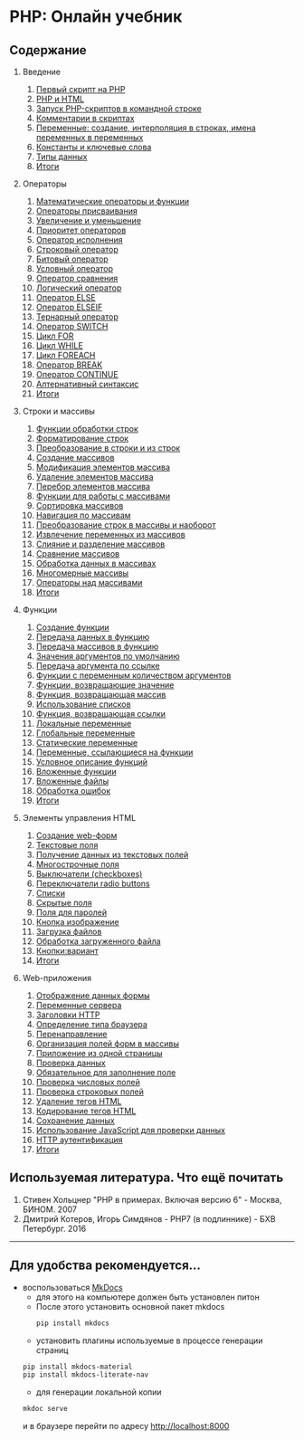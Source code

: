 # PHP: Онлайн учебник

## Содержание

1. Введение
    1. [Первый скрипт на PHP](src/1._Vvedenie_v_php/1.1_Pervii_script_na_php.md)
    2. [PHP и HTML](src/1._Vvedenie_v_php/1.2_PHP_i_HTML.md)
    3. [Запуск PHP-скриптов в командной строке](src/1._Vvedenie_v_php/1.3_Zapusk_v_komandnoi_stroke.md) 
    4. [Комментарии в скриптах](src/1._Vvedenie_v_php/1.4_Commentarii_v_scriptah.md)
    5. [Переменные: создание, интерполяция в строках, имена переменных в переменных](src/1._Vvedenie_v_php/1.5_Peremennie_sozdanie.md)
    6. [Константы и ключевые слова](src/1._Vvedenie_v_php/1.6_Konstanti_i_kluchevie_slova.md) 
    7. [Типы данных](src/1._Vvedenie_v_php/1.7_Tipy_dannyh.md)  
    8. [Итоги](src/1._Vvedenie_v_php/1.8_Itogi.md)
2. Операторы
    1.  [Математические операторы и функции](src/2._Operators/2.1_Matematicheskie_operatori_i_funcii.md)
    2.  [Операторы присваивания](src/2._Operators/2.2_Operatory-prisvaivaniya.md)
    3.  [Увеличение и уменьшение](src/2._Operators/2.3_Uvelichenie-i-umenshenie.md)
    4.  [Приоритет операторов](src/2._Operators/2.4_Prioritet-operatorovnie_1.md)
    5.  [Оператор исполнения](src/2._Operators/2.5_Operator-ispolneniya.md)
    6.  [Строковый оператор](src/2._Operators/2.6_Strokovye-operatory.md)
    7.  [Битовый оператор](src/2._Operators/2.7_Bitovye-operatory.md)
    8.  [Условный оператор](src/2._Operators/2.8_Uslovnyj-operator-if.md)
    9.  [Оператор сравнения](src/2._Operators/2.9_Operatory-sravneniya.md)
    10. [Логический оператор](src/2._Operators/2.10_Logicheskie-operatory.md)
    11. [Оператор ELSE](src/2._Operators/2.11_Operator-else.md)
    12. [Оператор ELSEIF](src/2._Operators/2.12_Onepatopelseif.md)
    13. [Тернарный оператор](src/2._Operators/2.13_Ternarnyj-operator.md)
    14. [Оператор SWITCH](src/2._Operators/2.14_Operator-switch.md)
    15. [Цикл FOR](src/2._Operators/2.15_Cikly-for.md)
    16. [Цикл WHILE](src/2._Operators/2.16_Cikly-while.md)
    17. [Цикл FOREACH](src/2._Operators/2.17_Cikly-foreach.md)
    18. [Оператор BREAK](src/2._Operators/2.18_Operator-break.md)
    19. [Оператор CONTINUE](src/2._Operators/2.19_Operator-continue.md)
    20. [Алтернативный синтаксис](src/2._Operators/2.20_Alternativnyj-sintaksis.md)
    21. [Итоги](src/2._Operators/2.21_Itogi.md) 
3. Строки и массивы
    1.  [Функции обработки строк](src/3._Stroki-i-massivy/3.1_Funkcii-obrabotki-strok.md)
    2.  [Форматирование строк](src/3._Stroki-i-massivy/3.2_Formatirovanie-strok.md)
    3.  [Преобразование в строки и из строк](src/3._Stroki-i-massivy/3.3_Preobrazovanie-v-stroki-i-iz-strok.md)
    4.  [Создание массивов](src/3._Stroki-i-massivy/3.4_Sozdanie-massivov.md)
    5.  [Модификация элементов массива](src/3._Stroki-i-massivy/3.5_Modifikaciya-ehlementov-massiva.md)
    6.  [Удаление элементов массива](src/3._Stroki-i-massivy/3.6_Udalenie-ehlementov-massiva.md)
    7.  [Перебор элементов массива](src/3._Stroki-i-massivy/3.7_Perebor-ehlementov-massiva.md)
    8.  [Функции для работы с массивами](src/3._Stroki-i-massivy/3.8_Funkcii-dlya-raboty-s-massivami.md)
    9.  [Сортировка массивов](src/3._Stroki-i-massivy/3.9_Sortirovka-massivov.md)
    10. [Навигация по массивам](src/3._Stroki-i-massivy/3.10_Navigaciya-po-massivam.md)
    11. [Преобразование строк в массивы и наоборот](src/3._Stroki-i-massivy/3.11_Preobrazovanie-strok-v-massivyi-naoborot.md)
    12. [Извлечение переменных из массивов](src/3._Stroki-i-massivy/3.12_Izvlechenie-peremennyh-iz-massivov.md)
    13. [Слияние и разделение массивов](src/3._Stroki-i-massivy/3.13_Sliyanie-i-razdelenie-massivov.md)
    14. [Сравнение массивов](src/3._Stroki-i-massivy/3.14_Sravnenie-massivov.md)
    15. [Обработка данных в массивах](src/3._Stroki-i-massivy/3.15_Obrabotka-dannyh-v-massivah.md)
    16. [Многомерные массивы](src/3._Stroki-i-massivy/3.16_Mnogomernye-massivy.md)
    17. [Операторы над массивами](src/3._Stroki-i-massivy/3.17_Operatory-nad-massivami.md)
    18. [Итоги](src/3._Stroki-i-massivy/3.18_Itogi.md)
4. Функции  
    1.  [Создание функции](src/4._funkcii/4.1_sozdanie-funkcii.md)  
    2.  [Передача данных в функцию](src/4._funkcii/4.2_peredacha-dannyh-v-funkciyu.md)  
    3.  [Передача массивов в функцию](src/4._funkcii/4.3_peredacha-massivov-v-funkciyu.md)  
    4.  [Значения аргументов по умолчанию](src/4._funkcii/4.4_znacheniya-argumentov-po-umolchaniyu.md)  
    5.  [Передача аргумента по ссылке](src/4._funkcii/4.5_peredacha-argumenta-po-ssylke.md)
    6.  [Функции с переменным количеством аргументов](src/4._funkcii/4.6_funkcii-s-peremennym-kolichestvom-argumentov.md) 
    7.  [Функции, возвращающие значение](src/4._funkcii/4.7_funkcii-vozvrashchayushchie-znachenie.md)
    8.  [Функция, возвращающая массив](src/4._funkcii/4.8_funkciya-vozvrashchayushchaya-massiv.md)
    9.  [Использование списков](src/4._funkcii/4.9_ispolzovanie-spiskov.md)
    10. [Функция, возвращающая ссылки](src/4._funkcii/4.10_funkciya-vozvrashchayushchaya-ssylki.md)
    11. [Локальные переменные](src/4._funkcii/4.11_lokalnye-peremennye.md)
    12. [Глобальные переменные](src/4._funkcii/4.12_globalnye-peremennye.md)
    13. [Статические переменные](src/4._funkcii/4.13_staticheskie-peremennye.md)
    14. [Переменные, ссылающиеся на функции](src/4._funkcii/4.14_peremennye-ssylayushchiesya-na-funkcii.md)
    15. [Условное описание функций](src/4._funkcii/4.15_uslovnoe-opisanie-funkcij.md)
    16. [Вложенные функции](src/4._funkcii/4.16_vlozhennye-funkcii.md)
    17. [Вложенные файлы](src/4._funkcii/4.17_vlozhennye-fajly.md)
    18. [Обработка ошибок](src/4._funkcii/4.18_obrabotka-oshibok.md)
    19. [Итоги](src/4._funkcii/4.19_itogi.md)
5.  Элементы управления HTML  
    1.  [Создание web-форм](src/5._ehlementy-upravleniya-html/5.1_sozdanie-web-form.md)  
    2.  [Текстовые поля](src/5._ehlementy-upravleniya-html/5.2_tekstovye-polya.md)  
    3.  [Получение данных из текстовых полей](src/5._ehlementy-upravleniya-html/5.3_poluchenie-dannyh-iz-tekstovyh-polej.md)
    4.  [Многострочные поля](src/5._ehlementy-upravleniya-html/5.4_mnogostrochnye-polya.md) 
    5.  [Выключатели (checkboxes)](src/5._ehlementy-upravleniya-html/5.5_vyklyuchateli-checkboxes.md)
    6.  [Переключатели radio buttons](src/5._ehlementy-upravleniya-html/5.6_pereklyuchateli-radio-buttons.md)
    7.  [Списки](src/5._ehlementy-upravleniya-html/5.7_spiski.md)
    8.  [Скрытые поля](src/5._ehlementy-upravleniya-html/5.8_skrytye-polya.md)
    9.  [Поля для паролей](src/5._ehlementy-upravleniya-html/5.9_polya-dlya-parolej.md)
    10. [Кнопка изображение](src/5._ehlementy-upravleniya-html/5.10_knopka-izobrazhenie.md)
    11. [Загрузка файлов](src/5._ehlementy-upravleniya-html/5.11_zagruzka-fajlov.md)
    12. [Обработка загруженного файла](src/5._ehlementy-upravleniya-html/5.12_obrabotka-zagruzhennogo-fajla.md)
    13. [Кнопки:вариант](src/5._ehlementy-upravleniya-html/5.13_knopki-variant-1.md)
    14. [Итоги](src/5._ehlementy-upravleniya-html/5.16_itogi.md)
   
6.  Web-приложения  
    1.  [Отображение данных формы](src/6._web-prilozheniya/6.1_otobrazhenie-dannyh-formy.md)  
    2.  [Переменные сервера](src/6._web-prilozheniya/6.2_peremennye-servera.md)  
    3.  [Заголовки HTTP](src/6._web-prilozheniya/6.3_zagolovki-http.md)
    4.  [Определение типа браузера](src/6._web-prilozheniya/6.4_opredelenie-tipa-brauzera.md)
    5.  [Перенаправление](src/6._web-prilozheniya/6.5_perenapravlenie.md)
    6.  [Организация полей форм в массивы](src/6._web-prilozheniya/6.6_organizaciya-polej-form-v-massivy.md)
    7.  [Приложение из одной страницы](src/6._web-prilozheniya/6.7_prilozhenie-iz-odnoj-stranicy.md)
    8.  [Проверка данных](src/6._web-prilozheniya/6.8_proverka-dannyh.md)
    9.  [Обязательное для заполнение поле](src/6._web-prilozheniya/6.9_obyazatelnoe-dlya-zapolnenie-pole.md)
    10. [Проверка числовых полей](src/6._web-prilozheniya/6.10_proverka-chislovyh-polej.md)
    11. [Проверка строковых полей](src/6._web-prilozheniya/6.11_proverka-strokovyh-polej.md)
    12. [Удаление тегов HTML](src/6._web-prilozheniya/6.12_udalenie-tegov-html.md)
    13. [Кодирование тегов HTML](src/6._web-prilozheniya/6.13_kodirovanie-tegov-html.md)
    14. [Сохранение данных](src/6._web-prilozheniya/6.14_sohranenie-dannyh.md)
    15. [Использование JavaScript для проверки данных](src/6._web-prilozheniya/6.15_ispolzovanie-javascript-dlya-proverki-dannyh.md)
    16. [HТТР аутентификация](src/6._web-prilozheniya/6.16_http-autentifikaciya.md)
    17. [Итоги](src/6._web-prilozheniya/6.17_itogi.md)
    

## Используемая литература. Что ещё почитать

1. Стивен Хольцнер "PHP в примерах. Включая версию 6" - Москва, БИНОМ. 2007
2. Дмитрий Котеров, Игорь Симдянов - PHP7 (в подлиннике) - БХВ Петербург. 2016

---
## Для удобства рекомендуется...

* воспользоваться [MkDocs](https://www.mkdocs.org/getting-started/)
    * для этого на компьютере должен быть установлен питон
    * После этого установить основной пакет mkdocs
      ```bash
      pip install mkdocs
      ```
    * установить плагины используемые в процессе генерации страниц 
    ```bash
    pip install mkdocs-material
    pip install mkdocs-literate-nav
    ```
    * для генерации локальной копии 
    ```bash
    mkdoc serve
    ```
    и в браузере перейти по адресу [http://localhost:8000](http://localhost:8000)
